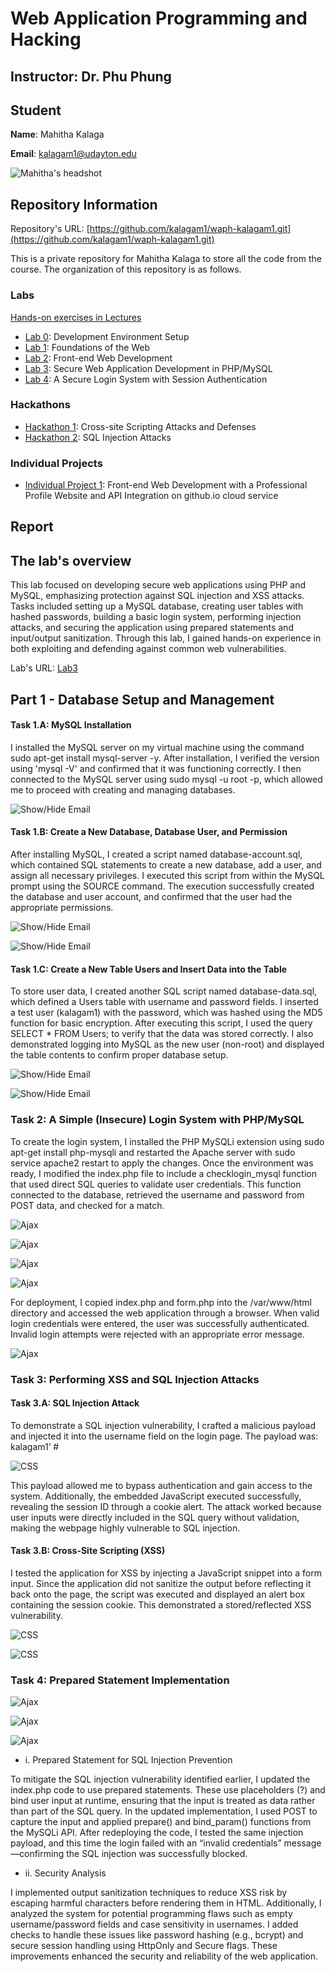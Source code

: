 # Web Application Programming and Hacking

## Instructor: Dr. Phu Phung

## Student

**Name**: Mahitha Kalaga

**Email**: [kalagam1@udayton.edu](kalagam1@udayton.edu)

![Mahitha's headshot](../../images/mahi.jpeg)

## Repository Information

Repository's URL: [https://github.com/kalagam1/waph-kalagam1.git](https://github.com/kalagam1/waph-kalagam1.git)

This is a private repository for Mahitha Kalaga to store all the code from the course. The organization of this repository is as follows.

### Labs

[Hands-on exercises in Lectures](labs)

- [Lab 0](labs/lab0): Development Environment Setup
- [Lab 1](labs/lab1): Foundations of the Web
- [Lab 2](labs/lab2): Front-end Web Development
- [Lab 3](labs/lab3): Secure Web Application Development in PHP/MySQL
- [Lab 4](labs/lab4): A Secure Login System with Session Authentication
### Hackathons

- [Hackathon 1](hackathon1): Cross-site Scripting Attacks and Defenses
- [Hackathon 2](hackathon2): SQL Injection Attacks

### Individual Projects

- [Individual Project 1](https://github.com/kalagam1/kalagam1.github.io): Front-end Web Development with a Professional Profile Website and API Integration on github.io cloud service

## Report

## The lab's overview

This lab focused on developing secure web applications using PHP and MySQL, emphasizing protection against SQL injection and XSS attacks. Tasks included setting up a MySQL database, creating user tables with hashed passwords, building a basic login system, performing injection attacks, and securing the application using prepared statements and input/output sanitization. Through this lab, I gained hands-on experience in both exploiting and defending against common web vulnerabilities.

Lab's URL: [Lab3](https://github.com/kalagam1/waph-kalagam1/tree/main/labs/lab3)

## Part 1 - Database Setup and Management

#### Task 1.A: MySQL Installation 

I installed the MySQL server on my virtual machine using the command sudo apt-get install mysql-server -y. After installation, I verified the version using 'mysql -V' and confirmed that it was functioning correctly. I then connected to the MySQL server using sudo mysql -u root -p, which allowed me to proceed with creating and managing databases.

![Show/Hide Email](../../images/lab3.1.1.jpeg)

#### Task 1.B: Create a New Database, Database User, and Permission 

After installing MySQL, I created a script named database-account.sql, which contained SQL statements to create a new database, add a user, and assign all necessary privileges. I executed this script from within the MySQL prompt using the SOURCE command. The execution successfully created the database and user account, and confirmed that the user had the appropriate permissions.

![Show/Hide Email](../../images/lab3.1.2.jpeg)

![Show/Hide Email](../../images/lab3.1.2.1.jpeg)

#### Task 1.C: Create a New Table Users and Insert Data into the Table

To store user data, I created another SQL script named database-data.sql, which defined a Users table with username and password fields. I inserted a test user (kalagam1) with the password, which was hashed using the MD5 function for basic encryption. After executing this script, I used the query SELECT * FROM Users; to verify that the data was stored correctly. I also demonstrated logging into MySQL as the new user (non-root) and displayed the table contents to confirm proper database setup.

![Show/Hide Email](../../images/lab3.1.3.jpeg)

![Show/Hide Email](../../images/lab3.1.3.1.jpeg)

### Task 2: A Simple (Insecure) Login System with PHP/MySQL

To create the login system, I installed the PHP MySQLi extension using sudo apt-get install php-mysqli and restarted the Apache server with sudo service apache2 restart to apply the changes. Once the environment was ready, I modified the index.php file to include a checklogin_mysql function that used direct SQL queries to validate user credentials. This function connected to the database, retrieved the username and password from POST data, and checked for a match.

![Ajax](../../images/lab3.b.1.jpeg)

![Ajax](../../images/lab3.b.2.jpeg)

![Ajax](../../images/lab3.b.1.jpeg)

![Ajax](../../images/lab3.b.4.jpeg)

For deployment, I copied index.php and form.php into the /var/www/html directory and accessed the web application through a browser. When valid login credentials were entered, the user was successfully authenticated. Invalid login attempts were rejected with an appropriate error message.

![Ajax](../../images/lab3.b.3.jpeg)

### Task 3: Performing XSS and SQL Injection Attacks 

#### Task 3.A: SQL Injection Attack  

To demonstrate a SQL injection vulnerability, I crafted a malicious payload and injected it into the username field on the login page. The payload was: kalagam1’ #<script>alert(document.cookie)</script>

![CSS](../../images/lab3.c.1.jpeg)

This payload allowed me to bypass authentication and gain access to the system. Additionally, the embedded JavaScript executed successfully, revealing the session ID through a cookie alert. The attack worked because user inputs were directly included in the SQL query without validation, making the webpage highly vulnerable to SQL injection. 

#### Task 3.B: Cross-Site Scripting (XSS)    

I tested the application for XSS by injecting a JavaScript snippet into a form input. Since the application did not sanitize the output before reflecting it back onto the page, the script was executed and displayed an alert box containing the session cookie. This demonstrated a stored/reflected XSS vulnerability.

![CSS](../../images/lab3.c.2.jpeg)

![CSS](../../images/lab3.c.4.jpeg)

### Task 4: Prepared Statement Implementation

![Ajax](../../images/lab3.b.3.jpeg)

![Ajax](../../images/lab3.d.1.jpeg)

![Ajax](../../images/lab3.d.2.jpeg)

 - i. Prepared Statement for SQL Injection Prevention

To mitigate the SQL injection vulnerability identified earlier, I updated the index.php code to use prepared statements. These use placeholders (?) and bind user input at runtime, ensuring that the input is treated as data rather than part of the SQL query. In the updated implementation, I used POST to capture the input and applied prepare() and bind_param() functions from the MySQLi API. After redeploying the code, I tested the same injection payload, and this time the login failed with an “invalid credentials” message—confirming the SQL injection was successfully blocked.

 - ii. Security Analysis

I implemented output sanitization techniques to reduce XSS risk by escaping harmful characters before rendering them in HTML. Additionally, I analyzed the system for potential programming flaws such as empty username/password fields and case sensitivity in usernames. I added checks to handle these issues like password hashing (e.g., bcrypt) and secure session handling using HttpOnly and Secure flags. These improvements enhanced the security and reliability of the web application.
